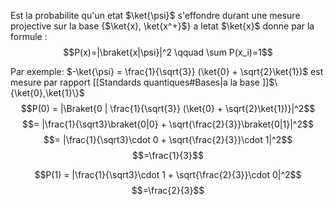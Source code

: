 Est la probabilite qu'un etat $\ket{\psi}$ s'effondre durant une mesure projective sur la base {$\ket{x}, \ket{x^+}$} a letat $\ket{x}$ donne par la formule :
$$P(x)=|\braket{x|\psi}|^2   \qquad \sum P(x_i)=1$$

Par exemple:
$-\ket{\psi} = \frac{1}{\sqrt{3}} (\ket{0} + \sqrt{2}\ket{1})$ est mesure par rapport [[Standards quantiques#Bases|a la base ]]$\{\ket{0},\ket{1}\}$
$$P(0) = |\Braket{0 | \frac{1}{\sqrt{3}} (\ket{0} + \sqrt{2}\ket{1})}|^2$$
$$= |\frac{1}{\sqrt3}\braket{0|0} + \sqrt{\frac{2}{3}}\braket{0|1}|^2$$
$$= |\frac{1}{\sqrt3}\cdot 0 + \sqrt{\frac{2}{3}}\cdot 1|^2$$
$$=\frac{1}{3}$$


$$P(1) = |\frac{1}{\sqrt3}\cdot 1 + \sqrt{\frac{2}{3}}\cdot 0|^2$$
$$=\frac{2}{3}$$

